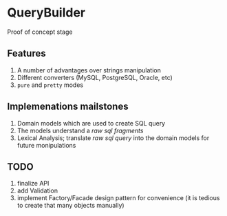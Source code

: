 # QueryBuilder

Proof of concept stage

## Features
1. A number of advantages over strings manipulation
2. Different converters (MySQL, PostgreSQL, Oracle, etc)
3. `pure` and `pretty` modes

## Implemenations mailstones

1. Domain models which are used to create SQL query
2. The models understand a _raw sql fragments_
3. Lexical Analysis; translate _raw sql query_ into the domain models for future monipulations

## TODO
1. finalize API
2. add Validation
3. implement Factory/Facade design pattern for convenience (it is tedious to create that many objects manually)